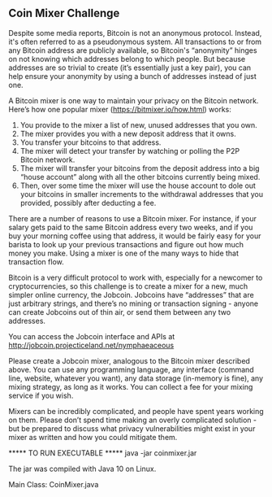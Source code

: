 ## Coin Mixer Challenge

Despite some media reports, Bitcoin is not an anonymous protocol.  Instead,
it's often referred to as a pseudonymous system.  All transactions to or from
any Bitcoin address are publicly available, so Bitcoin's “anonymity” hinges on
not knowing which addresses belong to which people.  But because addresses are
so trivial to create (it’s essentially just a key pair), you can help ensure
your anonymity by using a bunch of addresses instead of just one.


A Bitcoin mixer is one way to maintain your privacy on the Bitcoin network.
Here’s how one popular mixer (https://bitmixer.io/how.html) works:
1. You provide to the mixer a list of new, unused addresses that you own.
2. The mixer provides you with a new deposit address that it owns.
3. You transfer your bitcoins to that address.
4. The mixer will detect your transfer by watching or polling the P2P
   Bitcoin network.
5. The mixer will transfer your bitcoins from the deposit address into a
   big “house account” along with all the other bitcoins currently being
   mixed.
6. Then, over some time the mixer will use the house account to dole out
   your bitcoins in smaller increments to the withdrawal addresses that you
   provided, possibly after deducting a fee.


There are a number of reasons to use a Bitcoin mixer.  For instance, if your
salary gets paid to the same Bitcoin address every two weeks, and if you buy
your morning coffee using that address, it would be fairly easy for your
barista to look up your previous transactions and figure out how much money you
make.  Using a mixer is one of the many ways to hide that transaction flow.


Bitcoin is a very difficult protocol to work with, especially for a newcomer to
cryptocurrencies, so this challenge is to create a mixer for a new, much
simpler online currency, the Jobcoin.  Jobcoins have “addresses” that are just
arbitrary strings, and there’s no mining or transaction signing - anyone can
create Jobcoins out of thin air, or send them between any two addresses.


You can access the Jobcoin interface and APIs at
http://jobcoin.projecticeland.net/nymphaeaceous


Please create a Jobcoin mixer, analogous to the Bitcoin mixer described above.
You can use any programming language, any interface (command line, website,
whatever you want), any data storage (in-memory is fine), any mixing strategy,
as long as it works.  You can collect a fee for your mixing service if you
wish.


Mixers can be incredibly complicated, and people have spent years working on
them.  Please don’t spend time making an overly complicated solution - but be
prepared to discuss what privacy vulnerabilities might exist in your mixer as
written and how you could mitigate them.


***** TO RUN EXECUTABLE *****
java -jar coinmixer.jar

The jar was compiled with Java 10 on Linux.

Main Class: CoinMixer.java 
